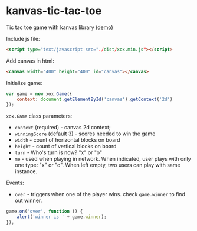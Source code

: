 # kanvas-tic-tac-toe
Tic tac toe game with kanvas library ([demo](http://karaxuna.github.io/kanvas-tic-tac-toe/))

Include js file:

```html
<script type="text/javascript src="./dist/xox.min.js"></script>
```
    
Add canvas in html:

```html
<canvas width="400" height="400" id="canvas"></canvas>
```
    
Initialize game:

```javascript
var game = new xox.Game({
    context: document.getElementById('canvas').getContext('2d')
});
```
    
`xox.Game` class parameters:

* `context` (required) - canvas 2d context;
* `winningScore` (default 3) - scores needed to win the game
* `width` - count of horizontal blocks on board
* `height` - count of vertical blocks on board
* `turn` - Who's turn is now? "x" or "o"
* `me` - used when playing in network. When indicated, user plays with only one type: "x" or "o". When left empty, two users can play with same instance.
 
Events:

* `over` - triggers when one of the player wins. check `game.winner` to find out winner.

```javascript
game.on('over', function () {
    alert('winner is ' + game.winner);
});
```
